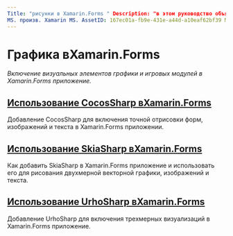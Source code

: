 ```yaml
---
Title: "рисунки в Xamarin.Forms " Description: "в этом руководство объясняется, как внедрять визуальные элементы графики и игровых модулей в Xamarin.Forms приложение с помощью CocosSharp, Скиашап и UrhoSharp".
MS. произв. Xamarin MS. AssetID: 167ec01a-fb9e-431e-a44d-a10eaf62bf39 MS. Technology: Xamarin-Forms author: давидбритч MS. author: дабритч МС. Дата: 02/01/2018 No-Loc: [ Xamarin.Forms , Xamarin.Essentials ]
---
```


# <a name="graphics-in-xamarinforms"></a>Графика вXamarin.Forms

_Включение визуальных элементов графики и игровых модулей в Xamarin.Forms приложение._

## <a name="using-cocossharp-in-xamarinformscocossharpmd"></a>[Использование CocosSharp вXamarin.Forms](cocossharp.md)

Добавление CocosSharp для включения точной отрисовки форм, изображений и текста в Xamarin.Forms приложении.

## <a name="using-skiasharp-in-xamarinformsskiasharpindexmd"></a>[Использование SkiaSharp вXamarin.Forms](skiasharp/index.md)

Как добавить SkiaSharp в Xamarin.Forms приложение и использовать его для рисования двухмерной векторной графики, изображений и текста.

## <a name="using-urhosharp-in-xamarinformsurhosharpmd"></a>[Использование UrhoSharp вXamarin.Forms](urhosharp.md)

Добавление UrhoSharp для включения трехмерных визуализаций в Xamarin.Forms приложение.
